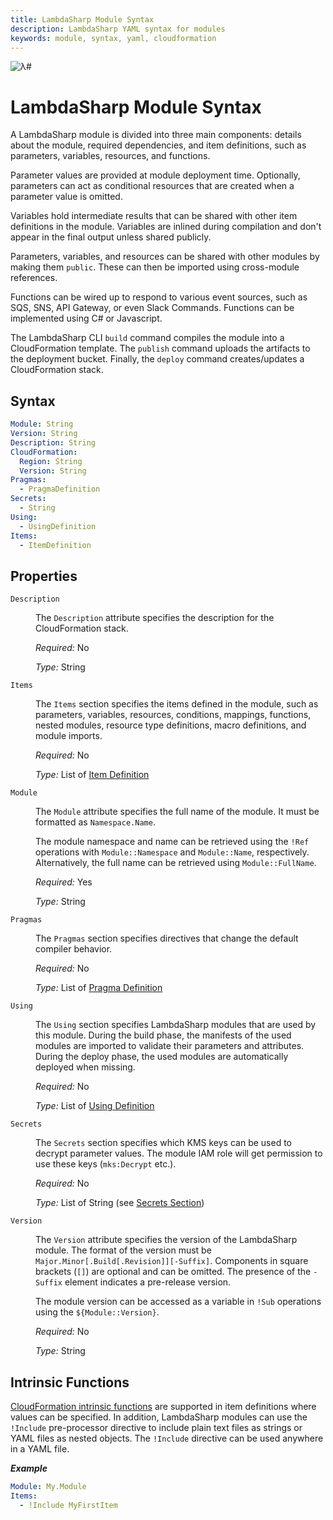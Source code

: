 ```yaml
---
title: LambdaSharp Module Syntax
description: LambdaSharp YAML syntax for modules
keywords: module, syntax, yaml, cloudformation
---
```

![λ#](~/images/Model.png)

# LambdaSharp Module Syntax

A LambdaSharp module is divided into three main components: details about the module, required dependencies, and item definitions, such as parameters, variables, resources, and functions.

Parameter values are provided at module deployment time. Optionally, parameters can act as conditional resources that are created when a parameter value is omitted.

Variables hold intermediate results that can be shared with other item definitions in the module. Variables are inlined during compilation and don't appear in the final output unless shared publicly.

Parameters, variables, and resources can be shared with other modules by making them `public`. These can then be imported using cross-module references.

Functions can be wired up to respond to various event sources, such as SQS, SNS, API Gateway, or even Slack Commands. Functions can be implemented using C# or Javascript.

The LambdaSharp CLI `build` command compiles the module into a CloudFormation template. The `publish` command uploads the artifacts to the deployment bucket. Finally, the `deploy` command creates/updates a CloudFormation stack.

## Syntax

```yaml
Module: String
Version: String
Description: String
CloudFormation:
  Region: String
  Version: String
Pragmas:
  - PragmaDefinition
Secrets:
  - String
Using:
  - UsingDefinition
Items:
  - ItemDefinition
```

## Properties

<dl>

<dt><code>Description</code></dt>
<dd>

The <code>Description</code> attribute specifies the description for the CloudFormation stack.

<i>Required:</i> No

<i>Type:</i> String
</dd>

<dt><code>Items</code></dt>
<dd>

The <code>Items</code> section specifies the items defined in the module, such as parameters, variables, resources, conditions, mappings, functions, nested modules, resource type definitions, macro definitions, and module imports.

<i>Required:</i> No

<i>Type:</i> List of [Item Definition](Module-Items.md)
</dd>

<dt><code>Module</code></dt>
<dd>

The <code>Module</code> attribute specifies the full name of the module. It must be formatted as <code>Namespace.Name</code>.

The module namespace and name can be retrieved using the <code>!Ref</code> operations with <code>Module::Namespace</code> and <code>Module::Name</code>, respectively. Alternatively, the full name can be retrieved using <code>Module::FullName</code>.

<i>Required:</i> Yes

<i>Type:</i> String
</dd>

<dt><code>Pragmas</code></dt>
<dd>

The <code>Pragmas</code> section specifies directives that change the default compiler behavior.

<i>Required:</i> No

<i>Type:</i> List of [Pragma Definition](Module-Pragmas.md)
</dd>

<dt><code>Using</code></dt>
<dd>

The <code>Using</code> section specifies LambdaSharp modules that are used by this module. During the build phase, the manifests of the used modules are imported to validate their parameters and attributes. During the deploy phase, the used modules are automatically deployed when missing.

<i>Required:</i> No

<i>Type:</i> List of [Using Definition](Module-Using.md)
</dd>

<dt><code>Secrets</code></dt>
<dd>

The <code>Secrets</code> section specifies which KMS keys can be used to decrypt parameter values. The module IAM role will get permission to use these keys (<code>mks:Decrypt</code> etc.).

<i>Required:</i> No

<i>Type:</i> List of String (see [Secrets Section](Module-Secrets.md))
</dd>

<dt><code>Version</code></dt>
<dd>

The <code>Version</code> attribute specifies the version of the LambdaSharp module. The format of the version must be <code>Major.Minor[.Build[.Revision]][-Suffix]</code>. Components in square brackets (<code>[]</code>) are optional and can be omitted. The presence of the <code>-Suffix</code> element indicates a pre-release version.

The module version can be accessed as a variable in <code>!Sub</code> operations using the <code>${Module::Version}</code>.

<i>Required:</i> No

<i>Type:</i> String
</dd>

</dl>

## Intrinsic Functions

[CloudFormation intrinsic functions](https://docs.aws.amazon.com/AWSCloudFormation/latest/UserGuide/intrinsic-function-reference.html) are supported in item definitions where values can be specified. In addition, LambdaSharp modules can use the `!Include` pre-processor directive to include plain text files as strings or YAML files as nested objects. The `!Include` directive can be used anywhere in a YAML file.

___Example___
```yaml
Module: My.Module
Items:
  - !Include MyFirstItem
```
